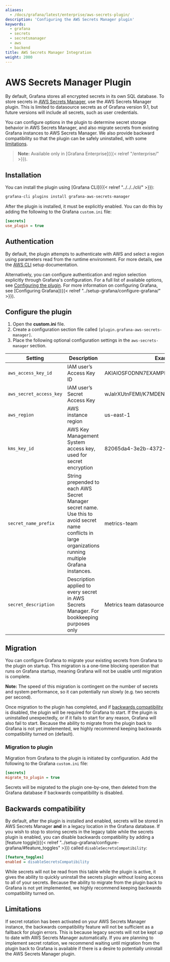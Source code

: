 ```yaml
---
aliases:
  - /docs/grafana/latest/enterprise/aws-secrets-plugin/
description: 'Configuring the AWS Secrets Manager plugin'
keywords:
  - grafana
  - secrets
  - secretsmanager
  - aws
  - backend
title: AWS Secrets Manager Integration
weight: 2000
---
```


# AWS Secrets Manager Plugin

By default, Grafana stores all encrypted secrets in its own SQL database. To store secrets in [AWS Secrets Manager](https://aws.amazon.com/secrets-manager/), use the AWS Secrets Manager plugin. This is limited to datasource secrets as of Grafana version 9.1, but future versions will include all secrets, such as user credentials.

You can configure options in the plugin to determine secret storage behavior in AWS Secrets Manager, and also migrate secrets from existing Grafana instances to AWS Secrets Manager. We also provide backward compatibility so that the plugin can be safely uninstalled, with some [limitations](#limitations).

> **Note:** Available only in [Grafana Enterprise]({{< relref "/enterprise/" >}}).
## Installation

You can install the plugin using [Grafana CLI]({{< relref "../../../cli/" >}}):

```sh
grafana-cli plugins install grafana-aws-secrets-manager
```

After the plugin is installed, it must be explicitly enabled. You can do this by adding the following to the Grafana `custom.ini` file:

```ini
[secrets]
use_plugin = true
```

## Authentication

By default, the plugin attempts to authenticate with AWS and select a region using parameters read from the runtime environment. For more details, see the [AWS CLI](https://aws.amazon.com/cli/) setup documentation.

Alternatively, you can configure authentication and region selection explicitly through Grafana's configuration. For a full list of available options, see [Configuring the plugin](#configuring-the-plugin). For more information on configuring Grafana, see [Configuring Grafana]({{< relref "../setup-grafana/configure-grafana/" >}}).

## Configure the plugin

1. Open the **custom.ini** file.
2. Create a configuration section file called `[plugin.grafana-aws-secrets-manager]`. 
3. Place the following optional configuration settings in the `aws-secrets-manager` section.

| Setting                 | Description                                                                                                                                                        | Example                                  | Default                         |
| ----------------------- | ------------------------------------------------------------------------------------------------------------------------------------------------------------------ | ---------------------------------------- | ------------------------------- |
| `aws_access_key_id`     | IAM user’s Access Key ID                                                                                                                                           | AKIAIOSFODNN7EXAMPLE                     | _Read from runtime environment_ |
| `aws_secret_access_key` | IAM user’s Secret Access Key                                                                                                                                       | wJalrXUtnFEMI/K7MDENG/bPxRfiCYEXAMPLEKEY | _Read from runtime environment_ |
| `aws_region`            | AWS instance region                                                                                                                                                | us-east-1                                | _Read from runtime environment_ |
| `kms_key_id`            | AWS Key Management System access key, used for secret encryption                                                                                                   | 82065da4-3e2b-4372-87bf-664d1e488244     | _none_                          |
| `secret_name_prefix`    | String prepended to each AWS Secret Manager secret name. Use this to avoid secret name conflicts in large organizations running multiple Grafana instances. | metrics-team                             | _none_                          |
| `secret_description`    | Description applied to every secret in AWS Secrets Manager. For bookkeeping purposes only                                                                          | Metrics team datasource                  | _none_                          |

## Migration

You can configure Grafana to migrate your existing secrets from Grafana to the plugin on startup. This migration is a one-time blocking operation that runs on Grafana startup, meaning Grafana will not be usable until migration is complete.

**Note:** The speed of this migration is contingent on the number of secrets and system performance, so it can potentially run slowly (e.g. two secrets per second).

Once migration to the plugin has completed, and if [backwards compatibility](#backwards-compatibility) is disabled, the plugin will be required for Grafana to start. If the plugin is uninstalled unexpectedly, or if it fails to start for any reason, Grafana will also fail to start. Because the ability to migrate from the plugin back to Grafana is not yet implemented, we highly recommend keeping backwards compatibility turned on (default).

### Migration to plugin

Migration from Grafana to the plugin is initiated by configuration. Add the following to the Grafana `custom.ini` file:

```ini
[secrets]
migrate_to_plugin = true
```

Secrets will be migrated to the plugin one-by-one, then deleted from the Grafana database if backwards compatibility is disabled.

## Backwards compatibility

By default, after the plugin is installed and enabled, secrets will be stored in AWS Secrets Manager **and** in a legacy location in the Grafana database. If you wish to stop to storing secrets in the legacy table while the secrets plugin is enabled, you can disable backwards compatibility by adding a [feature toggle]({{< relref "../setup-grafana/configure-grafana/#feature_toggles" >}}) called `disableSecretsCompatibility`:

```ini
[feature_toggles]
enabled = disableSecretsCompatibility
```

While secrets will not be read from this table while the plugin is active, it gives the ability to quickly uninstall the secrets plugin without losing access to all of your secrets. Because the ability to migrate from the plugin back to Grafana is not yet implemented, we highly recommend keeping backwards compatibility turned on.

## Limitations

If secret rotation has been activated on your AWS Secrets Manager instance, the backwards compatibility feature will not be sufficient as a fallback for plugin errors. This is because legacy secrets will not be kept up to date with AWS Secrets Manager automatically. If you are planning to implement secret rotation, we recommend waiting until migration from the plugin back to Grafana is available if there is a desire to potentially uninstall the AWS Secrets Manager plugin.
